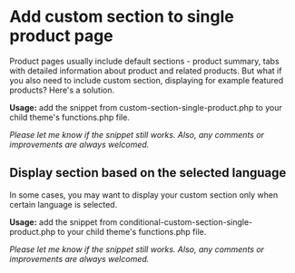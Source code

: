 # Add custom section to single product page

Product pages usually include default sections - product summary, tabs with detailed information about product and related products. But what if you also need to include custom section, displaying for example featured products? Here's a solution.

**Usage:** add the snippet from custom-section-single-product.php to your child theme's functions.php file.

*Please let me know if the snippet still works. Also, any comments or improvements are always welcomed.*


## Display section based on the selected language

In some cases, you may want to display your custom section only when certain language is selected. 

**Usage:** add the snippet from conditional-custom-section-single-product.php to your child theme's functions.php file.

*Please let me know if the snippet still works. Also, any comments or improvements are always welcomed.*

